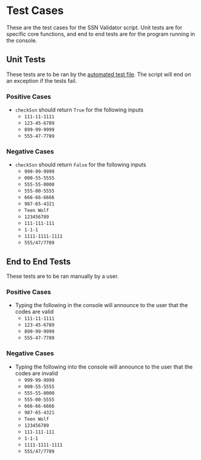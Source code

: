 # Test Cases
These are the test cases for the SSN Validator script.
Unit tests are for specific core functions, and end to end tests are for the program running in the console.
## Unit Tests
These tests are to be ran by the [automated test file](../ssnValidatorTest.py).
The script will end on an exception if the tests fail.
### Positive Cases
* `checkSsn` should return `True` for the following inputs
    * `111-11-1111`
    * `123-45-6789`
    * `899-99-9999`
    * `555-47-7789`
### Negative Cases
* `checkSsn` should return `False` for the following inputs
    * `999-99-9999`
    * `000-55-5555`
    * `555-55-0000`
    * `555-00-5555`
    * `666-66-6666`
    * `987-65-4321`
    * `Teen Wolf`
    * `123456789`
    * `111-111-111`
    * `1-1-1`
    * `1111-1111-1111`
    * `555/47/7789`
## End to End Tests
These tests are to be ran manually by a user.
### Positive Cases
* Typing the following in the console will announce to the user that the codes are valid
    * `111-11-1111`
    * `123-45-6789`
    * `899-99-9999`
    * `555-47-7789`
### Negative Cases
* Typing the following into the console will announce to the user that the codes are invalid
    * `999-99-9999`
    * `000-55-5555`
    * `555-55-0000`
    * `555-00-5555`
    * `666-66-6666`
    * `987-65-4321`
    * `Teen Wolf`
    * `123456789`
    * `111-111-111`
    * `1-1-1`
    * `1111-1111-1111`
    * `555/47/7789`